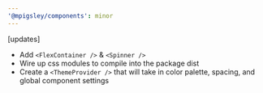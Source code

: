 ```yaml
---
'@mpigsley/components': minor
---
```


[updates]

- Add `<FlexContainer />` & `<Spinner />`
- Wire up css modules to compile into the package dist
- Create a `<ThemeProvider />` that will take in color palette, spacing, and global component settings
